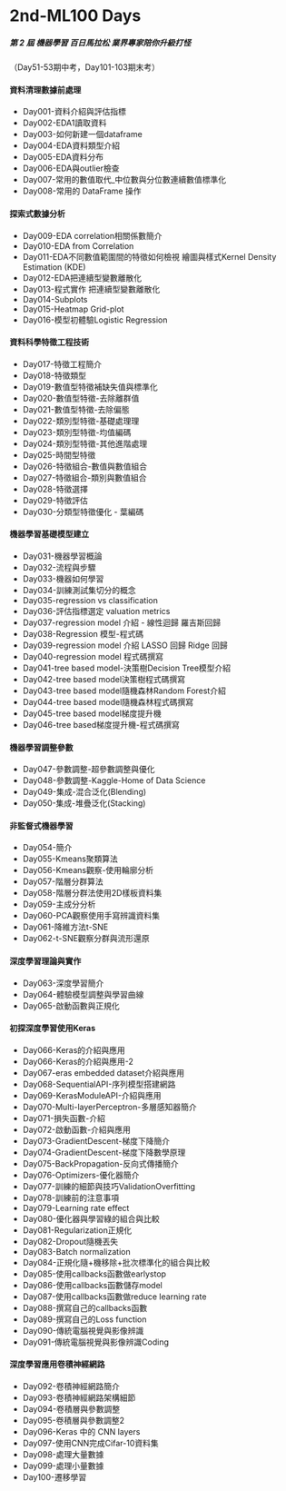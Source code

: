 # 2nd-ML100 Days
##### 第 2 屆 機器學習 百日馬拉松 業界專家陪你升級打怪
（Day51-53期中考，Day101-103期末考）

#### 資料清理數據前處理
* Day001-資料介紹與評估指標
* Day002-EDA1讀取資料
* Day003-如何新建一個dataframe
* Day004-EDA資料類型介紹
* Day005-EDA資料分布
* Day006-EDA與outlier檢查
* Day007-常用的數值取代_中位數與分位數連續數值標準化
* Day008-常用的 DataFrame 操作

#### 探索式數據分析
* Day009-EDA correlation相關係數簡介
* Day010-EDA from Correlation
* Day011-EDA不同數值範圍間的特徵如何檢視 繪圖與樣式Kernel Density Estimation (KDE)
* Day012-EDA把連續型變數離散化
* Day013-程式實作 把連續型變數離散化
* Day014-Subplots
* Day015-Heatmap Grid-plot
* Day016-模型初體驗Logistic Regression

#### 資料科學特徵工程技術
* Day017-特徵工程簡介
* Day018-特徵類型
* Day019-數值型特徵補缺失值與標準化
* Day020-數值型特徵-去除離群值
* Day021-數值型特徵-去除偏態
* Day022-類別型特徵-基礎處理理
* Day023-類別型特徵-均值編碼
* Day024-類別型特徵-其他進階處理
* Day025-時間型特徵
* Day026-特徵組合-數值與數值組合
* Day027-特徵組合-類別與數值組合
* Day028-特徵選擇
* Day029-特徵評估
* Day030-分類型特徵優化 - 葉編碼

#### 機器學習基礎模型建立
* Day031-機器學習概論
* Day032-流程與步驟
* Day033-機器如何學習
* Day034-訓練測試集切分的概念
* Day035-regression vs classification
* Day036-評估指標選定 valuation metrics
* Day037-regression model 介紹 - 線性迴歸 羅吉斯回歸
* Day038-Regression 模型-程式碼
* Day039-regression model 介紹 LASSO 回歸 Ridge 回歸
* Day040-regression model 程式碼撰寫
* Day041-tree based model-決策樹Decision Tree模型介紹
* Day042-tree based model決策樹程式碼撰寫
* Day043-tree based model隨機森林Random Forest介紹
* Day044-tree based model隨機森林程式碼撰寫
* Day045-tree based model梯度提升機
* Day046-tree based梯度提升機-程式碼撰寫

#### 機器學習調整參數
* Day047-參數調整-超參數調整與優化
* Day048-參數調整-Kaggle-Home of Data Science
* Day049-集成-混合泛化(Blending)
* Day050-集成-堆疊泛化(Stacking)

#### 非監督式機器學習
* Day054-簡介
* Day055-Kmeans聚類算法
* Day056-Kmeans觀察-使用輪廓分析
* Day057-階層分群算法
* Day058-階層分群法使用2D樣板資料集
* Day059-主成分分析
* Day060-PCA觀察使用手寫辨識資料集
* Day061-降維方法t-SNE
* Day062-t-SNE觀察分群與流形還原

#### 深度學習理論與實作
* Day063-深度學習簡介
* Day064-體驗模型調整與學習曲線
* Day065-啟動函數與正規化

#### 初探深度學習使用Keras
* Day066-Keras的介紹與應用
* Day066-Keras的介紹與應用-2
* Day067-eras embedded dataset介紹與應用
* Day068-SequentialAPI-序列模型搭建網路
* Day069-KerasModuleAPI-介紹與應用
* Day070-Multi-layerPerceptron-多層感知器簡介
* Day071-損失函數-介紹
* Day072-啟動函數-介紹與應⽤
* Day073-GradientDescent-梯度下降簡介
* Day074-GradientDescent-梯度下降數學原理
* Day075-BackPropagation-反向式傳播簡介
* Day076-Optimizers-優化器簡介
* Day077-訓練的細節與技巧ValidationOverfitting
* Day078-訓練前的注意事項
* Day079-Learning rate effect
* Day080-優化器與學習綠的組合與比較
* Day081-Regularization正規化
* Day082-Dropout隨機丟失
* Day083-Batch normalization
* Day084-正規化隨+機移除+批次標準化的組合與比較
* Day085-使用callbacks函數做earlystop
* Day086-使用callbacks函數儲存model
* Day087-使用callbacks函數做reduce learning rate
* Day088-撰寫自己的callbacks函數
* Day089-撰寫自己的Loss function
* Day090-傳統電腦視覺與影像辨識
* Day091-傳統電腦視覺與影像辨識Coding

#### 深度學習應用卷積神經網路
* Day092-卷積神經網路簡介
* Day093-卷積神經網路架構細節
* Day094-卷積層與參數調整
* Day095-卷積層與參數調整2
* Day096-Keras 中的 CNN layers
* Day097-使用CNN完成Cifar-10資料集
* Day098-處理大量數據
* Day099-處理小量數據
* Day100-遷移學習
